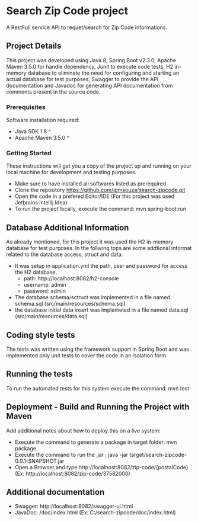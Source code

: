# Search Zip Code project
A RestFull service API to requet/search for Zip Code informations.

## Project Details
This project was developed using Java 8, Spring Boot v2.3.0, Apache Maven 3.5.0 for handle dependency, Junit to execute code tests, H2 in-memory database to eliminate the need for configuring and starting an actual database for test purposes, Swagger to provide the API documentation and Javadoc for generating API documentation from comments present in the source code.

### Prerequisites

Software installation required:
- Java SDK 1.8 ^
- Apache Maven 3.5.0 ^

### Getting Started

These instructions will get you a copy of the project up and running on your local machine for development and testing purposes. 

* Make sure to have installed all softwares listed as prerequired
* Clone the repository https://github.com/jpmsouza/search-zipcode.git
* Open the code in a prefered Editor/IDE (For this project was used Jetbrains Intellij Idea)
* To run the project locally, execute the command: mvn spring-boot:run

## Database Additional Information

As already mentioned, for this project it was used the H2 in-memory database for test purposes. In the follwing tops are some addtional informat related to the  database access, struct and data.
* It was setup in application.yml the path, user and password for access the H2 database.
  - path: http://localhost:8082/h2-console
  - username: admin
  - password: admin
* The database schema/sctruct was implemented in a file named schema.sql (src/main/resources/schema.sql)
* the database initial data insert was implemeted in a file named data.sql (src/main/resources/data.sql)

## Coding style tests

The tests was written using the framework support in Spring Boot and was implemented only unit tests to cover the code in an isolation form.

## Running the tests

To run the automated tests for this system execute the command: mvn test

## Deployment - Build and Running the Project with Maven

Add additional notes about how to deploy this on a live system:

* Execute the command to generate a package in target folder: mvn package
* Execute the command to run the .jar : java -jar target/search-zipcode-0.0.1-SNAPSHOT.jar
* Open a Browser and type http://localhost:8082/zip-code/{postalCode} (Ex: http://localhost:8082/zip-code/37582000)

## Additional documentation
* Swagger: http://localhost:8082/swagger-ui.html
* JavaDoc: /doc/index.html (Ex: C:/search-zipcode/doc/index.html)

